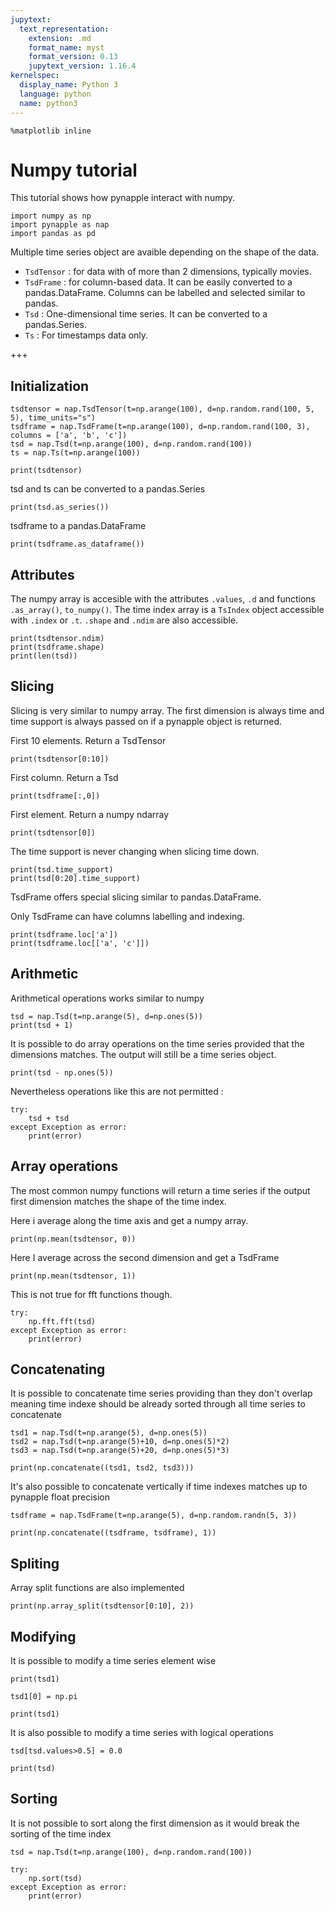 ```yaml
---
jupytext:
  text_representation:
    extension: .md
    format_name: myst
    format_version: 0.13
    jupytext_version: 1.16.4
kernelspec:
  display_name: Python 3
  language: python
  name: python3
---
```


```{code-cell} ipython3
%matplotlib inline
```


Numpy tutorial
=======================

This tutorial shows how pynapple interact with numpy.

```{code-cell} ipython3
import numpy as np
import pynapple as nap
import pandas as pd
```

Multiple time series object are avaible depending on the shape of the data.

- `TsdTensor` : for data with of more than 2 dimensions, typically movies.
- `TsdFrame` : for column-based data. It can be easily converted to a pandas.DataFrame. Columns can be labelled and selected similar to pandas.
- `Tsd` : One-dimensional time series. It can be converted to a pandas.Series.
- `Ts` : For timestamps data only.


+++

Initialization
--------------


```{code-cell} ipython3
tsdtensor = nap.TsdTensor(t=np.arange(100), d=np.random.rand(100, 5, 5), time_units="s")
tsdframe = nap.TsdFrame(t=np.arange(100), d=np.random.rand(100, 3), columns = ['a', 'b', 'c'])
tsd = nap.Tsd(t=np.arange(100), d=np.random.rand(100))
ts = nap.Ts(t=np.arange(100))

print(tsdtensor)
```

tsd and ts can be converted to a pandas.Series


```{code-cell} ipython3
print(tsd.as_series())
```

tsdframe to a pandas.DataFrame


```{code-cell} ipython3
print(tsdframe.as_dataframe())
```

Attributes
----------
The numpy array is accesible with the attributes `.values`, `.d` and functions `.as_array()`, `to_numpy()`.
The time index array is a `TsIndex` object accessible with `.index` or `.t`.
`.shape` and `.ndim` are also accessible.


```{code-cell} ipython3
print(tsdtensor.ndim)
print(tsdframe.shape)
print(len(tsd))
```

Slicing
-------
Slicing is very similar to numpy array. The first dimension is always time and time support is always passed on if a pynapple object is returned.

First 10 elements. Return a TsdTensor


```{code-cell} ipython3
print(tsdtensor[0:10])
```

First column. Return a Tsd


```{code-cell} ipython3
print(tsdframe[:,0])
```

First element. Return a numpy ndarray


```{code-cell} ipython3
print(tsdtensor[0])
```

The time support is never changing when slicing time down.


```{code-cell} ipython3
print(tsd.time_support)
print(tsd[0:20].time_support)
```

TsdFrame offers special slicing similar to pandas.DataFrame.

Only TsdFrame can have columns labelling and indexing.


```{code-cell} ipython3
print(tsdframe.loc['a'])
print(tsdframe.loc[['a', 'c']])
```

Arithmetic
----------
Arithmetical operations works similar to numpy


```{code-cell} ipython3
tsd = nap.Tsd(t=np.arange(5), d=np.ones(5))
print(tsd + 1)
```

It is possible to do array operations on the time series provided that the dimensions matches.
The output will still be a time series object.


```{code-cell} ipython3
print(tsd - np.ones(5))
```

Nevertheless operations like this are not permitted :


```{code-cell} ipython3
try:
	tsd + tsd
except Exception as error:
	print(error)
```

Array operations
----------------
The most common numpy functions will return a time series if the output first dimension matches the shape of the time index.

Here i average along the time axis and get a numpy array.


```{code-cell} ipython3
print(np.mean(tsdtensor, 0))
```

Here I average across the second dimension and get a TsdFrame


```{code-cell} ipython3
print(np.mean(tsdtensor, 1))
```

This is not true for fft functions though.


```{code-cell} ipython3
try:
	np.fft.fft(tsd)
except Exception as error:
	print(error)
```

Concatenating
-------------
It is possible to concatenate time series providing than they don't overlap meaning time indexe should be already sorted through all time series to concatenate


```{code-cell} ipython3
tsd1 = nap.Tsd(t=np.arange(5), d=np.ones(5))
tsd2 = nap.Tsd(t=np.arange(5)+10, d=np.ones(5)*2)
tsd3 = nap.Tsd(t=np.arange(5)+20, d=np.ones(5)*3)

print(np.concatenate((tsd1, tsd2, tsd3)))
```

It's also possible to concatenate vertically if time indexes matches up to pynapple float precision


```{code-cell} ipython3
tsdframe = nap.TsdFrame(t=np.arange(5), d=np.random.randn(5, 3))

print(np.concatenate((tsdframe, tsdframe), 1))
```

Spliting
--------
Array split functions are also implemented


```{code-cell} ipython3
print(np.array_split(tsdtensor[0:10], 2))
```

Modifying
---------
It is possible to modify a time series element wise


```{code-cell} ipython3
print(tsd1)

tsd1[0] = np.pi

print(tsd1)
```

It is also possible to modify a time series with logical operations


```{code-cell} ipython3
tsd[tsd.values>0.5] = 0.0

print(tsd)
```

Sorting
---------
It is not possible to sort along the first dimension as it would break the sorting of the time index


```{code-cell} ipython3
tsd = nap.Tsd(t=np.arange(100), d=np.random.rand(100))

try:
	np.sort(tsd)
except Exception as error:
	print(error)
```
